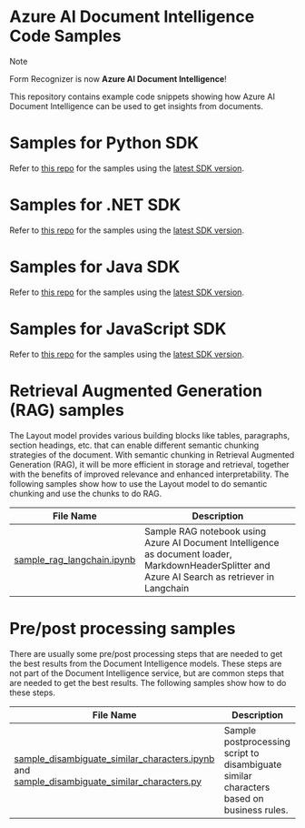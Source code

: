 # Azure AI Document Intelligence Code Samples

> [!NOTE]
> Form Recognizer is now **Azure AI Document Intelligence**!

This repository contains example code snippets showing how Azure AI Document Intelligence can be used to get insights from documents.

# Samples for Python SDK
Refer to [this repo](https://github.com/Azure/azure-sdk-for-python/tree/main/sdk/documentintelligence/azure-ai-documentintelligence/samples) for the samples using the [latest SDK version](https://learn.microsoft.com/python/api/overview/azure/ai-documentintelligence-readme?view=azure-python-preview&preserve-view=true).

# Samples for .NET SDK
Refer to [this repo](https://github.com/Azure/azure-sdk-for-net/tree/main/sdk/documentintelligence/Azure.AI.DocumentIntelligence) for the samples using the [latest SDK version](https://learn.microsoft.com/dotnet/api/azure.ai.documentintelligence.documentintelligenceadministrationclient).

# Samples for Java SDK
Refer to [this repo](https://github.com/Azure/azure-sdk-for-java/tree/main/sdk/documentintelligence/azure-ai-documentintelligence) for the samples using the [latest SDK version](https://learn.microsoft.com/java/api/overview/azure/ai-documentintelligence-readme).

# Samples for JavaScript SDK
Refer to [this repo](https://github.com/Azure/azure-sdk-for-js/tree/main/sdk/documentintelligence/ai-document-intelligence-rest) for the samples using the [latest SDK version](https://learn.microsoft.com/javascript/api/overview/azure/ai-document-intelligence-rest-readme).

# Retrieval Augmented Generation (RAG) samples
The Layout model provides various building blocks like tables, paragraphs, section headings, etc. that can enable different semantic chunking strategies of the document. With semantic chunking in Retrieval Augmented Generation (RAG), it will be more efficient in storage and retrieval, together with the benefits of improved relevance and enhanced interpretability. The following samples show how to use the Layout model to do semantic chunking and use the chunks to do RAG.

| File Name | Description |
| --- | --- |
| [sample_rag_langchain.ipynb](Python/sample_rag_langchain.ipynb) | Sample RAG notebook using Azure AI Document Intelligence as document loader, MarkdownHeaderSplitter and Azure AI Search as retriever in Langchain |


# Pre/post processing samples
There are usually some pre/post processing steps that are needed to get the best results from the Document Intelligence models. These steps are not part of the Document Intelligence service, but are common steps that are needed to get the best results. The following samples show how to do these steps.

| File Name | Description |
| --- | --- |
| [sample_disambiguate_similar_characters.ipynb](Python/sample_disambiguate_similar_characters.ipynb) and [sample_disambiguate_similar_characters.py](Python/sample_disambiguate_similar_characters.py) | Sample postprocessing script to disambiguate similar characters based on business rules. |